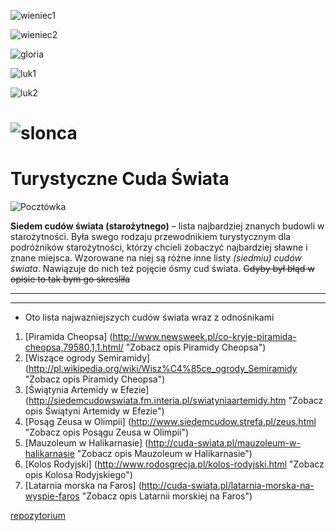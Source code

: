 
![wieniec1](http://i.focus.it/_controls/iFocus.Module.Content/ShowImage.aspx?img=http://media.i.focus.it/2007/09/6b0e11c7-ae20-4036-a759-6a43039af66c.JPG)

![wieniec2](http://www.allthesky.com/atmosphere/big/moonaureole02mar07-b.jpg)

![gloria](http://static.twojapogoda.pl/2011/05/108643_Image2-900x506.png)

![luk1](http://pl.wikipedia.org/wiki/Halo_%28zjawisko_optyczne%29#mediaviewer/Plik:Halo_in_cirrostratus_1.jpg)

![luk2](http://pl.wikipedia.org/wiki/Halo_%28zjawisko_optyczne%29#mediaviewer/Plik:Halo_in_cirrostratus_1.jpg)

![slonca](http://i.wp.pl/a/f/jpeg/30443/slonce_poboczne_wiki.jpeg)
=================
# Turystyczne Cuda Świata

![Pocztówka](http://www.digitaltraduc.com/ARTICULOS_INTERES/Maravillas_mundo/01A.jpg "7 Cudów Swiata")

**Siedem cudów świata (starożytnego)** – lista najbardziej znanych budowli w starożytności. Była swego rodzaju przewodnikiem turystycznym dla podróżników starożytności, którzy chcieli zobaczyć najbardziej sławne i znane miejsca.
Wzorowane na niej są różne inne listy *(siedmiu) cudów świata*. Nawiązuje do nich też pojęcie ósmy cud świata. ~~Gdyby był błąd w opisie to tak bym go skresliła~~

-------------

-------------

- Oto lista najwazniejszych cudów świata wraz z odnośnikami

1. [Piramida Cheopsa] (http://www.newsweek.pl/co-kryje-piramida-cheopsa,79580,1,1.html/ "Zobacz opis Piramidy Cheopsa")
2. [Wiszące ogrody Semiramidy] (http://pl.wikipedia.org/wiki/Wisz%C4%85ce_ogrody_Semiramidy "Zobacz opis Piramidy Cheopsa")
3. [Świątynia Artemidy w Efezie] (http://siedemcudowswiata.fm.interia.pl/swiatyniaartemidy.htm "Zobacz opis Świątyni Artemidy w Efezie")
4. [Posąg Zeusa w Olimpii] (http://www.siedemcudow.strefa.pl/zeus.html "Zobacz opis Posągu Zeusa w Olimpii")
5. [Mauzoleum w Halikarnasie] (http://cuda-swiata.pl/mauzoleum-w-halikarnasie "Zobacz opis Mauzoleum w Halikarnasie")
6. [Kolos Rodyjski] (http://www.rodosgrecja.pl/kolos-rodyjski.html "Zobacz opis Kolosa Rodyjskiego")
7. [Latarnia morska na Faros] (http://cuda-swiata.pl/latarnia-morska-na-wyspie-faros "Zobacz opis Latarnii morskiej na Faros")


[repozytorium]( http://monduls.github.io/technologie)
